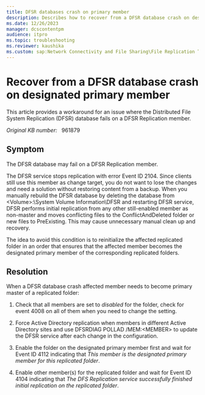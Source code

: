 ```yaml
---
title: DFSR databases crash on primary member
description: Describes how to recover from a DFSR database crash on designated primary member.
ms.date: 12/26/2023
manager: dcscontentpm
audience: itpro
ms.topic: troubleshooting
ms.reviewer: kaushika
ms.custom: sap:Network Connectivity and File Sharing\File Replication Technologies (FRS and DFSR), csstroubleshoot
---
```

# Recover from a DFSR database crash on designated primary member

This article provides a workaround for an issue where the Distributed File System Replication (DFSR) database fails on a DFSR Replication member.

_Original KB number:_ &nbsp; 961879

## Symptom

The DFSR database may fail on a DFSR Replication member.

The DFSR service stops replication with error Event ID 2104. Since clients still use this member as change target, you do not want to lose the changes and need a solution without restoring content from a backup. When you manually rebuild the DFSR database by deleting the database from \<Volume>:\System Volume Information\DFSR and restarting DFSR service, DFSR performs initial replication from any other still-enabled member as non-master and moves conflicting files to the ConflictAndDeleted folder or new files to PreExisting. This may cause unnecessary manual clean up and recovery.

The idea to avoid this condition is to reinitialize the affected replicated folder in an order that ensures that the affected member becomes the designated primary member of the corresponding replicated folders.

## Resolution

When a DFSR database crash affected member needs to become primary master of a replicated folder:

1. Check that all members are set to *disabled* for the folder, check for event 4008 on all of them when you need to change the setting.

2. Force Active Directory replication when members in different Active Directory sites and use DFSRDIAG POLLAD /MEM:\<MEMBER> to update the DFSR service after each change in the configuration.

3. Enable the folder on the designated primary member first and wait for Event ID 4112 indicating that *This member is the designated primary member for this replicated folder*.

4. Enable other member(s) for the replicated folder and wait for Event ID 4104 indicating that *The DFS Replication service successfully finished initial replication on the replicated folder*.
